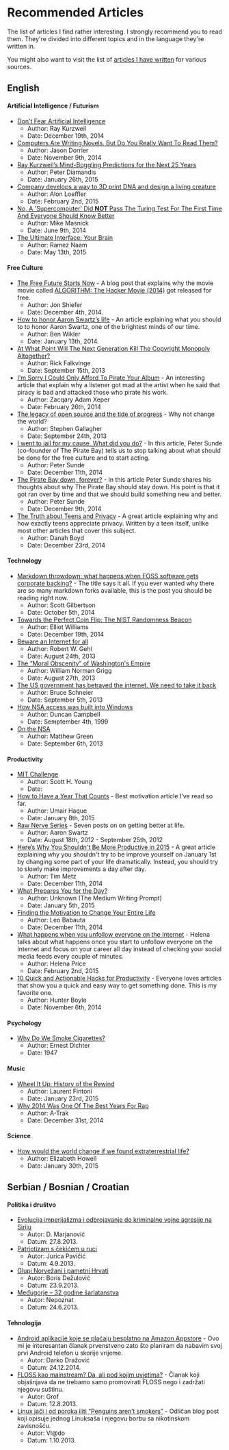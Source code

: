 # Recommended Articles

The list of articles I find rather interesting. I strongly recommend you to read them. They're divided into different topics and in the language they're written in.

You might also want to visit the list of [articles I have written](https://github.com/aleksandar-todorovic/published-papers-and-articles/#my-published-papers) for various sources.

## English

#### Artificial Intelligence / Futurism

* [Don’t Fear Artificial Intelligence](http://time.com/3641921/dont-fear-artificial-intelligence/)
  * Author: Ray Kurzweil
  * Date: December 19th, 2014
* [Computers Are Writing Novels, But Do You Really Want To Read Them?](http://singularityhub.com/2014/11/09/computers-are-writing-novels-but-do-you-really-want-to-read-them/)
  * Author: Jason Dorrier
  * Date: November 9th, 2014
* [Ray Kurzweil’s Mind-Boggling Predictions for the Next 25 Years](http://singularityhub.com/2015/01/26/ray-kurzweils-mind-boggling-predictions-for-the-next-25-years/)
  * Author: Peter Diamandis
  * Date: January 26th, 2015
* [Company develops a way to 3D print DNA and design a living creature](http://blog.cosmosmagazine.com/blog/2015/2/2/company-develops-a-way-to-3d-print-dna-and-design-a-living-creature)
  * Author: Alon Loeffler
  * Date: February 2nd, 2015
* [No, A 'Supercomputer' Did **NOT** Pass The Turing Test For The First Time And Everyone Should Know Better](https://www.techdirt.com/articles/20140609/07284327524/no-supercomputer-did-not-pass-turing-test-first-time-everyone-should-know-better.shtml)
  * Author: Mike Masnick
  * Date: June 9th, 2014
* [The Ultimate Interface: Your Brain](http://singularityhub.com/2015/05/13/the-ultimate-interface-your-brain/)
  * Author: Ramez Naam
  * Date: May 13th, 2015

#### Free Culture

* [The Free Future Starts Now](http://www.brandxindustries.com/blog/2014/12/4/the-free-future-starts-now) - A blog post that explains why the movie movie called [ALGORITHM: The Hacker Movie (2014)](https://www.youtube.com/watch?v=6qpudAhYhpc) got released for free.
  * Author: Jon Shiefer
  * Date: December 4th, 2014.
* [How to honor Aaron Swartz’s life](https://medium.com/sample-collection/how-to-honor-aaron-swartz-33a2ae09598a) - An article explaining what you should to to honor Aaron Swartz, one of the brightest minds of our time.
  * Author: Ben Wikler
  * Date: January 13th, 2014.
* [At What Point Will The Next Generation Kill The Copyright Monopoly Altogether?](http://torrentfreak.com/kill-the-copyright-monopoly-altogether-130915/)
  * Author: Rick Falkvinge
  * Date: September 15th, 2013
* [I'm Sorry I Could Only Afford To Pirate Your Album](http://falkvinge.net/2013/02/26/im-sorry-i-could-only-afford-to-pirate-your-album/) - An interesting article that explain why a listener got mad at the artist when he said that piracy is bad and attacked those who pirate his work.
  * Author: Zacqary Adam Xeper
  * Date: February 26th, 2014
* [The legacy of open source and the tide of progress](https://opensource.com/life/13/9/legacy-open-source-tide-progress) - Why not change the world?
  * Author: Stephen Gallagher
  * Date: September 24th, 2013
* [I went to jail for my cause. What did you do?](http://www.wired.co.uk/news/archive/2014-12/11/peter-sunde) - In this article, Peter Sunde (co-founder of The Pirate Bay) tells us to stop talking about what should be done for the free culture and to start acting.
  * Author: Peter Sunde
  * Date: December 11th, 2014
* [The Pirate Bay down, forever?](http://blog.brokep.com/2014/12/09/the-pirate-bay-down-forever/) - In this article Peter Sunde shares his thoughts about why The Pirate Bay should stay down. His point is that it got ran over by time and that we should build something new and better.
  * Author: Peter Sunde
  * Date: December 9th, 2014
* [The Truth about Teens and Privacy](https://medium.com/backchannel/the-truth-about-teens-and-privacy-988aee14a203) - A great article explaining why and how exactly teens appreciate privacy. Written by a teen itself, unlike most other articles that cover this subject.
  * Author: Danah Boyd
  * Date: December 23rd, 2014

#### Technology

* [Markdown throwdown: what happens when FOSS software gets corporate backing?](http://arstechnica.com/information-technology/2014/10/markdown-throwdown-what-happens-when-foss-software-gets-corporate-backing/) - The title says it all. If you ever wanted why there are so many markdown forks available, this is the post you should be reading right now.
  * Author: Scott Gilbertson
  * Date: October 5th, 2014
* [Towards the Perfect Coin Flip: The NIST Randomness Beacon](http://hackaday.com/2014/12/19/nist-randomness-beacon/)
  * Author: Elliot Williams
  * Date: December 19th, 2014
* [Beware an Internet for all](http://www.sltrib.com/sltrib/opinion/56764743-82/internet-connected-facebook-google.html.csp)
  * Author: Robert W. Gehl
  * Date: August 24th, 2013
* [The “Moral Obscenity” of Washington's Empire](http://www.lewrockwell.com/lrc-blog/the-moral-obscenity-of-washingtons-empire/)
  * Author: William Norman Grigg
  * Date: August 27th, 2013
* [The US government has betrayed the internet. We need to take it back](http://www.theguardian.com/commentisfree/2013/sep/05/government-betrayed-internet-nsa-spying)
  * Author: Bruce Schneier
  * Date: September 5th, 2013
* [How NSA access was built into Windows](http://www.heise.de/tp/artikel/5/5263/1.html)
  * Author: Duncan Campbell
  * Date: Semptember 4th, 1999
* [On the NSA](http://blog.cryptographyengineering.com/2013/09/on-nsa.html)
  * Author: Matthew Green
  * Date: September 6th, 2013

#### Productivity

* [MIT Challenge](http://www.scotthyoung.com/blog/mit-challenge/)
  * Author: Scott H. Young
  * Date:
* [How to Have a Year That Counts](https://medium.com/bad-words/how-to-have-a-year-that-counts-ee7e8d196b48) - Best motivation article I've read so far.
  * Author: Umair Haque
  * Date: January 8th, 2015
* [Raw Nerve Series](http://www.aaronsw.com/weblog/rawnerve) - Seven posts on on getting better at life.
  * Author: Aaron Swartz
  * Date: August 18th, 2012 - September 25th, 2012
* [Here’s Why You Shouldn't Be More Productive in 2015](https://www.linkedin.com/pulse/heres-why-you-shouldnt-more-tim-metz) - A great article explaining why you shouldn't try to be improve yourself on January 1st by changing some part of your life dramatically. Instead, you should try to slowly make improvements a day after day.
  * Author: Tim Metz
  * Date: December 11th, 2014
* [What Prepares You for the Day?](https://medium.com/medium-writing-prompts/what-prepares-you-for-the-day-569939b9525e?recommendNoteId=25b55eba3065)
  * Author: Unknown (The Medium Writing Prompt)
  * Date: January 5th, 2015
* [Finding the Motivation to Change Your Entire Life](http://zenhabits.net/life-changing/)
  * Author: Leo Babauta
  * Date: December 11th, 2014
* [What happens when you unfollow everyone on the Internet](https://medium.com/@helena/the-purge-what-happens-when-you-unfollow-everyone-on-the-internet-7b05a27efae1) - Helena talks about what happens once you start to unfollow everyone on the Internet and focus on your career all day instead of checking your social media feeds every couple of minutes.
  * Author: Helena Price
  * Date: February 2nd, 2015
* [10 Quick and Actionable Hacks for Productivity](http://blog.notesmartly.com/10-quick-and-actionable-tips-for-productivity/) - Everyone loves articles that show you a quick and easy way to get something done. This is my favorite one.
  * Author: Hunter Boyle
  * Date: November 6th, 2014

#### Psychology

* [Why Do We Smoke Cigarettes?](http://smokingsides.com/docs/whysmoke.html)
  * Author: Ernest Dichter
  * Date: 1947

#### Music

* [Wheel It Up: History of the Rewind](https://medium.com/cuepoint/wheel-it-up-history-of-the-rewind-21fdcff243d9)
  * Author: Laurent Fintoni
  * Date: January 23rd, 2015
* [Why 2014 Was One Of The Best Years For Rap](https://medium.com/cuepoint/why-2014-was-one-of-the-best-years-for-rap-40ecab5b0ecf)
  * Author: A-Trak
  * Date: December 31st, 2014

#### Science

* [How would the world change if we found extraterrestrial life?](http://phys.org/news/2015-01-world-extraterrestrial-life.html)
  * Author: Elizabeth Howell
  * Date: January 30th, 2015

## Serbian / Bosnian / Croatian

#### Politika i društvo

* [Evolucija imperijalizma i odbrojavanje do kriminalne vojne agresije na Siriju](http://www.advance.hr/vijesti/evolucija-imperijalizma-i-odbrojavanje-do-kriminalne-vojne-agresije-na-siriju/)
  * Autor: D. Marjanović
  * Datum: 27.8.2013.
* [Patriotizam s čekićem u ruci](http://www.slobodnadalmacija.hr/Hrvatska/tabid/66/articleType/ArticleView/articleId/220498/Default.aspx)
  * Autor: Jurica Pavičić
  * Datum: 4.9.2013.
* [Glupi Norvežani i pametni Hrvati](http://www.slobodnadalmacija.hr/Hrvatska/tabid/66/articleType/ArticleView/articleId/222380/Default.aspx)
  * Autor: Boris Dežulović
  * Datum: 23.9.2013.
* [Međugorje – 32 godine šarlatanstva](http://tacno.net/novosti/medugorje-32-godina-sarlatanstva/)
  * Autor: Nepoznat
  * Datum: 24.6.2013.

#### Tehnologija

* [Android aplikacije koje se plaćaju besplatno na Amazon Appstore](http://kompjuteras.com/android-aplikacije-koje-se-placaju-besplatno-na-amazon-appstore/) - Ovo mi je interesantan članak prvenstveno zato što planiram da nabavim svoj prvi Android telefon u skorije vrijeme.
  * Autor: Darko Dražović
  * Datum: 24.12.2014.
* [FLOSS kao mainstream? Da, ali pod kojim uvjetima?](http://www.linuxzasve.com/floss-kao-mainstream-da-ali-pod-kojim-uvjetima) - Članak koji objašnjava da ne trebamo samo promovirati FLOSS nego i zadržati njegovu suštinu.
  * Autor: Grof
  * Datum: 12.8.2013.
* [Linux jači i od poroka iliti “Penguins aren’t smokers”](http://www.linuxzasve.com/linux-jaci-i-od-poroka-iliti-penguins-arent-smokers) - Odličan blog post koji opisuje jednog Linuksaša i njegovu borbu sa nikotinskom zavisnošću.
  * Autor: Vl@do
  * Datum: 1.10.2013.
